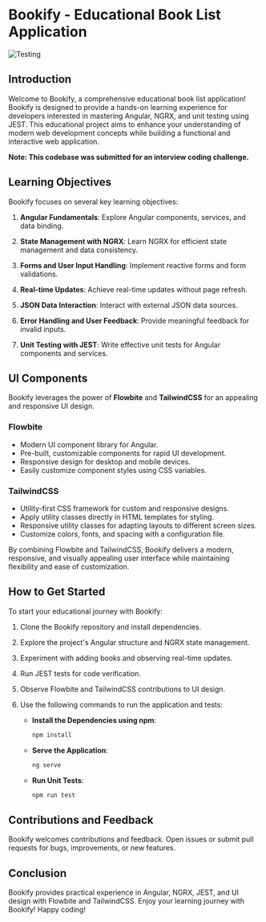 # Bookify - Educational Book List Application

![Testing](https://github.com/AdilRaza02/Bookify/actions/workflows/tests.yml/badge.svg)

## Introduction

Welcome to Bookify, a comprehensive educational book list application! Bookify is designed to provide a hands-on learning experience for developers interested in mastering Angular, NGRX, and unit testing using JEST. This educational project aims to enhance your understanding of modern web development concepts while building a functional and interactive web application.

**Note: This codebase was submitted for an interview coding challenge.**

## Learning Objectives

Bookify focuses on several key learning objectives:

1. **Angular Fundamentals**: Explore Angular components, services, and data binding.

2. **State Management with NGRX**: Learn NGRX for efficient state management and data consistency.

3. **Forms and User Input Handling**: Implement reactive forms and form validations.

4. **Real-time Updates**: Achieve real-time updates without page refresh.

5. **JSON Data Interaction**: Interact with external JSON data sources.

6. **Error Handling and User Feedback**: Provide meaningful feedback for invalid inputs.

7. **Unit Testing with JEST**: Write effective unit tests for Angular components and services.

## UI Components

Bookify leverages the power of **Flowbite** and **TailwindCSS** for an appealing and responsive UI design.

### Flowbite

- Modern UI component library for Angular.
- Pre-built, customizable components for rapid UI development.
- Responsive design for desktop and mobile devices.
- Easily customize component styles using CSS variables.

### TailwindCSS

- Utility-first CSS framework for custom and responsive designs.
- Apply utility classes directly in HTML templates for styling.
- Responsive utility classes for adapting layouts to different screen sizes.
- Customize colors, fonts, and spacing with a configuration file.

By combining Flowbite and TailwindCSS, Bookify delivers a modern, responsive, and visually appealing user interface while maintaining flexibility and ease of customization.

## How to Get Started

To start your educational journey with Bookify:

1. Clone the Bookify repository and install dependencies.

2. Explore the project's Angular structure and NGRX state management.

3. Experiment with adding books and observing real-time updates.

4. Run JEST tests for code verification.

5. Observe Flowbite and TailwindCSS contributions to UI design.

6. Use the following commands to run the application and tests:

   - **Install the Dependencies using npm**:

     ```bash
     npm install
     ```

   - **Serve the Application**:

     ```bash
     ng serve
     ```

   - **Run Unit Tests**:

     ```bash
     npm run test
     ```

## Contributions and Feedback

Bookify welcomes contributions and feedback. Open issues or submit pull requests for bugs, improvements, or new features.

## Conclusion

Bookify provides practical experience in Angular, NGRX, JEST, and UI design with Flowbite and TailwindCSS. Enjoy your learning journey with Bookify! Happy coding!
